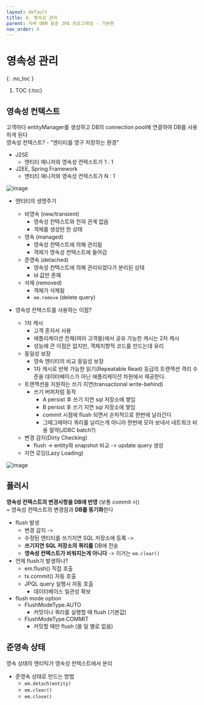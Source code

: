 ```yaml
---
layout: default
title: 4. 영속성 관리
parent: 자바 ORM 표준 JPA 프로그래밍 - 기본편
nav_order: 4
---
```


# 영속성 관리
{: .no_toc }

1. TOC
{:toc}

## 영속성 컨텍스트

고객마다 entityManager를 생성하고 DB의 connection pool에 연결하여 DB를 사용하게 된다  
영속성 컨텍스트? - "엔티티를 영구 저장하는 환경"  

- J2SE
  - 엔티티 매니저와 영속성 컨텍스트가 1 : 1
- J2EE, Spring Framework
  - 엔티티 매니저와 영속성 컨텍스트가 N : 1

![image](https://img1.daumcdn.net/thumb/R1280x0/?scode=mtistory2&fname=https%3A%2F%2Fblog.kakaocdn.net%2Fdn%2Fb4EkGZ%2FbtrvkHDroDJ%2FzYl4aBQ4N0Xto2wSkIXyrk%2Fimg.png)

- 엔티티의 생명주기
  - 비영속 (new/transient)
    - 영속성 컨텍스트와 전혀 관계 없음
    - 객체를 생성만 한 상태
  - 영속 (managed)
    - 영속성 컨텍스트에 의해 관리됨
    - 객체가 영속성 컨텍스트에 들어감
  - 준영속 (detached)
    - 영속성 컨텍스트에 의해 관리되었다가 분리된 상태
    - id 값만 존재
  - 삭제 (removed)
    - 객체가 삭제됨
    - `em.remove` (delete query)

- 영속성 컨텍스트를 사용하는 이점?
  - 1차 캐시
    - 고객 혼자서 사용
    - 애플리케이션 전체(여러 고객들)에서 공유 가능한 캐시는 2차 캐시
    - 성능에 큰 이점은 없지만, 객체지향적 코드를 만드는데 유리
  - 동일성 보장
    - 영속 엔티티의 비교 동일성 보장
    - 1차 캐시로 반복 가능한 읽기(Repeatable Read) 등급의 트랜잭션 격리 수준을 데이터베이스가 아닌 애플리케이션 차원에서 제공한다.
  - 트랜잭션을 지원하는 쓰기 지연(transactional write-behind)
    - 쓰기 버퍼처럼 동작
      - A persist 후 쓰기 지연 sql 저장소에 쌓임
      - B persist 후 쓰기 지연 sql 저장소에 쌓임
      - commit 시점에 flush 되면서 순차적으로 한번에 날라간다
      - 그때그때마다 쿼리를 날리는게 아니라 한번에 모아 보내서 네트워크 비용 절약(JDBC batch?)
  - 변경 감지(Dirty Checking)
    - flush -> entity와 snapshot 비교 -> update query 생성
  - 지연 로딩(Lazy Loading)

![image](https://img1.daumcdn.net/thumb/R1280x0/?scode=mtistory2&fname=https%3A%2F%2Fblog.kakaocdn.net%2Fdn%2FDdlOS%2Fbtrvl88LKkb%2FWbkuWG65iAj0UZAPpNFjX0%2Fimg.png)

## 플러시

**영속성 컨텍스트의 변경사항을 DB에 반영** (보통 commit 시)  
= 영속성 컨텍스트의 변경점과 **DB를 동기화**한다

- flush 발생
  - 변경 감지 ->
  - 수정된 엔티티를 쓰기지연 SQL 저장소에 등록 ->
  - **쓰기지연 SQL 저장소의 쿼리를** DB에 전송
  - **영속성 컨텍스트가 비워지는게 아니다** -> 이거는 `em.clear()`
- 언제 flush가 발생하나?
  - em.flush() 직접 호출
  - tx.commit() 자동 호출
  - JPQL query 실행시 자동 호출
    - 데이터베이스 일관성 확보
- flush mode option
  - FlushModeType.AUTO
    - 커밋이나 쿼리를 실행할 때 flush (기본값)
  - FlushModeType.COMMIT
    - 커밋할 때만 flush (쓸 일 별로 없음)

## 준영속 상태

영속 상태의 엔티틱가 영속성 컨텍스트에서 분리  
- 준영속 상태로 만드는 방법
  - `em.detach(entity)`
  - `em.clear()`
  - `em.close()`
